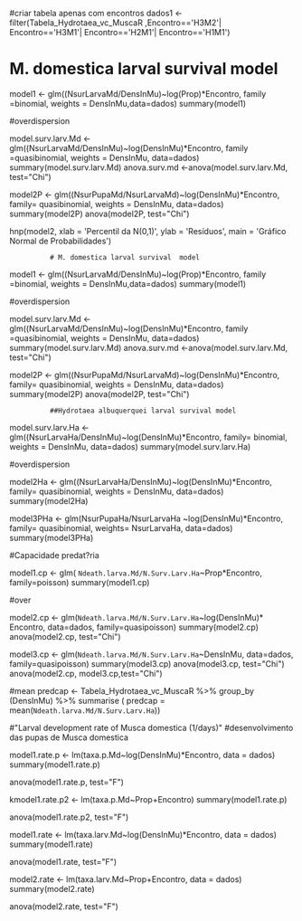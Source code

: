 
#criar tabela apenas com encontros
dados1 <-  filter(Tabela_Hydrotaea_vc_MuscaR ,Encontro=='H3M2'|
                    Encontro=='H3M1'| Encontro=='H2M1'| Encontro=='H1M1')

# M. domestica larval survival  model
model1 <- glm((NsurLarvaMd/DensInMu)~log(Prop)*Encontro, family
              =binomial, weights = DensInMu,data=dados)
summary(model1)


#overdispersion

model.surv.larv.Md <- glm((NsurLarvaMd/DensInMu)~log(DensInMu)*Encontro, family
              =quasibinomial, weights = DensInMu, data=dados)
summary(model.surv.larv.Md)
anova.surv.md <-anova(model.surv.larv.Md, test="Chi")

model2P <- glm((NsurPupaMd/NsurLarvaMd)~log(DensInMu)*Encontro, family=
                 quasibinomial, weights =
                 DensInMu, data=dados)
summary(model2P)
anova(model2P, test="Chi")

hnp(model2, xlab = 'Percentil da N(0,1)', ylab = 'Resíduos', main = 'Gráfico Normal de Probabilidades')

              # M. domestica larval survival  model
model1 <- glm((NsurLarvaMd/DensInMu)~log(Prop)*Encontro, family
              =binomial, weights = DensInMu,data=dados)
summary(model1)

#overdispersion

model.surv.larv.Md <- glm((NsurLarvaMd/DensInMu)~log(DensInMu)*Encontro, family
              =quasibinomial, weights = DensInMu, data=dados)
summary(model.surv.larv.Md)
anova.surv.md <-anova(model.surv.larv.Md, test="Chi")

model2P <- glm((NsurPupaMd/NsurLarvaMd)~log(DensInMu)*Encontro, family=
                 quasibinomial, weights =
                 DensInMu, data=dados)
summary(model2P)
anova(model2P, test="Chi")
              
              ##Hydrotaea albuquerquei larval survival model

model.surv.larv.Ha <- glm((NsurLarvaHa/DensInMu)~log(DensInMu)*Encontro, family=
                binomial, weights = DensInMu, data=dados)
summary(model.surv.larv.Ha)

#overdispersion

model2Ha <- glm((NsurLarvaHa/DensInMu)~log(DensInMu)*Encontro, family=
                 quasibinomial, weights = DensInMu, data=dados)
summary(model2Ha)

model3PHa <- glm(NsurPupaHa/NsurLarvaHa ~log(DensInMu)*Encontro, family=
                   quasibinomial, weights= NsurLarvaHa, data=dados)
summary(model3PHa)

#Capacidade predat?ria

model1.cp <- glm( `Ndeath.larva.Md/N.Surv.Larv.Ha`~Prop*Encontro, family=poisson)
summary(model1.cp)

#over

model2.cp <- glm(`Ndeath.larva.Md/N.Surv.Larv.Ha`~log(DensInMu)*
                   Encontro, data=dados, family=quasipoisson)
summary(model2.cp)
anova(model2.cp, test="Chi")

model3.cp <- glm(`Ndeath.larva.Md/N.Surv.Larv.Ha`~DensInMu, data=dados, family=quasipoisson)
summary(model3.cp)
anova(model3.cp, test="Chi")
anova(model2.cp, model3.cp,test="Chi")

#mean
predcap <- Tabela_Hydrotaea_vc_MuscaR %>% group_by (DensInMu) %>% 
  summarise ( predcap = mean(`Ndeath.larva.Md/N.Surv.Larv.Ha`))
  
  #"Larval development rate of Musca domestica (1/days)"
#desenvolvimento das pupas de Musca domestica

model1.rate.p <- lm(taxa.p.Md~log(DensInMu)*Encontro, data = dados)
summary(model1.rate.p)

anova(model1.rate.p, test="F")

 kmodel1.rate.p2 <- lm(taxa.p.Md~Prop+Encontro)
summary(model1.rate.p)

anova(model1.rate.p2, test="F")

model1.rate <- lm(taxa.larv.Md~log(DensInMu)*Encontro, data = dados)
summary(model1.rate)

anova(model1.rate, test="F")

model2.rate <- lm(taxa.larv.Md~Prop+Encontro, data = dados)
summary(model2.rate)

anova(model2.rate, test="F")
